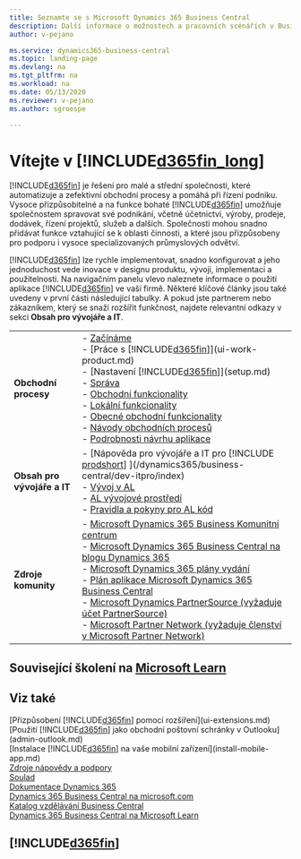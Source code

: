 ```yaml
---
title: Seznamte se s Microsoft Dynamics 365 Business Central
description: Další informace o možnostech a pracovních scénářích v Business Central, řešení podnikového řízení pro malé a střední společnosti.
author: v-pejano

ms.service: dynamics365-business-central
ms.topic: landing-page
ms.devlang: na
ms.tgt_pltfrm: na
ms.workload: na
ms.date: 05/13/2020
ms.reviewer: v-pejano
ms.author: sgroespe

---
```

# Vítejte v [!INCLUDE[d365fin_long](includes/d365fin_long_md.md)]

[!INCLUDE[d365fin](includes/d365fin_md.md)] je řešení pro malé a střední společnosti, které automatizuje a zefektivní obchodní procesy a pomáhá při řízení podniku. Vysoce přizpůsobitelné a na funkce bohaté [!INCLUDE[d365fin](includes/d365fin_md.md)] umožňuje společnostem spravovat své podnikání, včetně účetnictví, výroby, prodeje, dodávek, řízení projektů, služeb a dalších. Společnosti mohou snadno přidávat funkce vztahující se k oblasti činnosti, a které jsou přizpůsobeny pro podporu i vysoce specializovaných průmyslových odvětví.

[!INCLUDE[d365fin](includes/d365fin_md.md)] lze rychle implementovat, snadno konfigurovat a jeho jednoduchost vede inovace v designu produktu, vývoji, implementaci a použitelnosti. Na navigačním panelu vlevo naleznete informace o použití aplikace [!INCLUDE[d365fin](includes/d365fin_md.md)] ve vaší firmě. Některé klíčové články jsou také uvedeny v první části následující tabulky. A pokud jste partnerem nebo zákazníkem, který se snaží rozšířit funkčnost, najdete relevantní odkazy v sekci **Obsah pro vývojáře a IT**.

|||
|-|-|
|**Obchodní procesy**|-   [Začínáme](product-get-started.md)<br />-   [Práce s [!INCLUDE[d365fin](includes/d365fin_md.md)]](ui-work-product.md)<br />-   [Nastavení [!INCLUDE[d365fin](includes/d365fin_md.md)]](setup.md)<br />-   [Správa](admin-setup-and-administration.md)<br />-   [Obchodní funkcionality](across-business-functionality.md)<br />-   [Lokální funkcionality](LocalFunctionality/Czech/czech-local-functionality.md)<br />-   [Obecné obchodní funkcionality](ui-across-business-areas.md)<br />-   [Návody obchodních procesů](walkthrough-business-process-walkthroughs.md)<br />-   [Podrobnosti návrhu aplikace](design-details-application-design.md)|
|**Obsah pro vývojáře a IT**|-   [Nápověda pro vývojáře a IT pro [!INCLUDE [prodshort](includes/prodshort.md)] ](/dynamics365/business-central/dev-itpro/index)<br />-   [Vývoj v AL](/dynamics365/business-central/dev-itpro/developer/devenv-dev-overview)<br />-   [AL vývojové prostředí](/dynamics365/business-central/dev-itpro/developer/devenv-reference-overview)<br />-   [Pravidla a pokyny pro AL kód](/dynamics365/business-central/dev-itpro/compliance/apptest-overview)|
|**Zdroje komunity**|-   [Microsoft Dynamics 365 Business Komunitní centrum](https://community.dynamics.com/business)<br />-   [Microsoft Dynamics 365 Business Central na blogu Dynamics 365](https://cloudblogs.microsoft.com/dynamics365/it/product/business-central/)<br />-   [Microsoft Dynamics 365 plány vydání](https://go.microsoft.com/fwlink/?linkid=2047422)<br />-   [Plán aplikace Microsoft Dynamics 365 Business Central](https://dynamics.microsoft.com/en-us/roadmap/business-central/)<br />-   [Microsoft Dynamics PartnerSource \(vyžaduje účet PartnerSource\)](https://mbs.microsoft.com/partnersource)<br />-   [Microsoft Partner Network \(vyžaduje členství v Microsoft Partner Network\)](https://mspartner.microsoft.com/en/us/windows/index.aspx)|

## Související školení na [Microsoft Learn](/learn/browse/?products=dynamics-business-central)

## Viz také

[Přizpůsobení [!INCLUDE[d365fin](includes/d365fin_md.md)] pomocí rozšíření](ui-extensions.md)  
[Použití [!INCLUDE[d365fin](includes/d365fin_md.md)] jako obchodní poštovní schránky v Outlooku](admin-outlook.md)  
[Instalace [!INCLUDE[d365fin](includes/d365fin_md.md)] na vaše mobilní zařízení](install-mobile-app.md)  
[Zdroje nápovědy a podpory](product-help-and-support.md)  
[Soulad](compliance/compliance-overview.md)  
[Dokumentace Dynamics 365](/dynamics365/)  
[Dynamics 365 Business Central na microsoft.com](https://dynamics.microsoft.com/business-central/overview/)  
[Katalog vzdělávání Business Central](readiness/readiness-learning-catalog.md)  
[Dynamics 365 Business Central na Microsoft Learn](/learn/browse/?products=dynamics-business-central)


## [!INCLUDE[d365fin](includes/free_trial_md.md)]
